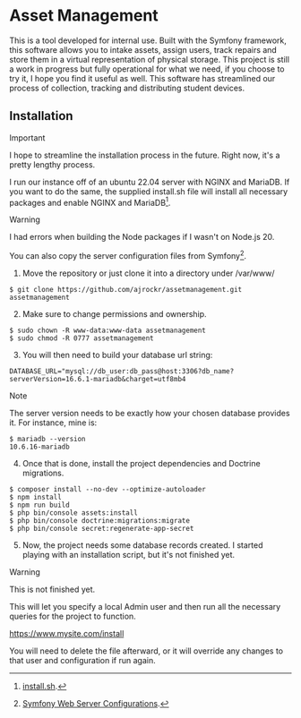 # Asset Management

This is a tool developed for internal use. Built with the Symfony framework, this software allows you to intake assets, assign users, track repairs and store them in a virtual representation of physical storage. This project is still a work in progress but fully operational for what we need, if you choose to try it, I hope you find it useful as well. This software has streamlined our process of collection, tracking and distributing student devices.

## Installation
> [!IMPORTANT]
> I hope to streamline the installation process in the future. Right now, it's a pretty lengthy process.

I run our instance off of an ubuntu 22.04 server with NGINX and MariaDB. If you want to do the same, the supplied install.sh file will install all necessary packages and enable NGINX and MariaDB[^1].

> [!WARNING]
> I had errors when building the Node packages if I wasn't on Node.js 20.

You can also copy the server configuration files from Symfony[^2].

1. Move the repository or just clone it into a directory under /var/www/
```shell
$ git clone https://github.com/ajrockr/assetmanagement.git assetmanagement
```
2. Make sure to change permissions and ownership.
```shell
$ sudo chown -R www-data:www-data assetmanagement
$ sudo chmod -R 0777 assetmanagement
```
3. You will then need to build your database url string:
```dotenv
DATABASE_URL="mysql://db_user:db_pass@host:3306?db_name?serverVersion=16.6.1-mariadb&charget=utf8mb4
```

> [!NOTE]
> The server version needs to be exactly how your chosen database provides it. For instance, mine is:
> ```shell
> $ mariadb --version
> 10.6.16-mariadb
> ```
4. Once that is done, install the project dependencies and Doctrine migrations.
```shell
$ composer install --no-dev --optimize-autoloader
$ npm install
$ npm run build
$ php bin/console assets:install
$ php bin/console doctrine:migrations:migrate
$ php bin/console secret:regenerate-app-secret
```
5. Now, the project needs some database records created. I started playing with an installation script, but it's not finished yet.
> [!WARNING]
> This is not finished yet.
> 
> This will let you specify a local Admin user and then run all the necessary queries for the project to function.
> 
> https://www.mysite.com/install
> 
> You will need to delete the file afterward, or it will override any changes to that user and configuration if run again.


[^1]: [install.sh](https://github.com/ajrockr/AssetManagement/blob/master/install.sh).
[^2]: [Symfony Web Server Configurations](https://symfony.com/doc/current/setup/web_server_configuration.html).
